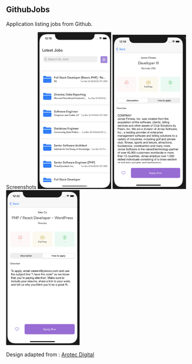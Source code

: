 ## GithubJobs

Application listing jobs from Github. 

Screenshots
<img src="./Resources/GithubJobs2.png" width="200">
<img src="./Resources/GithubJobs1.png" width="200">
<img src="./Resources/GithubJobs3.png" width="200">


Design adapted from : [ Arotec Digital](https://dribbble.com/shots/12792161-Gigson-Free-UI-Template)

